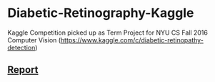 # Diabetic-Retinography-Kaggle
Kaggle Competition picked up as Term Project for NYU CS Fall 2016 Computer Vision (https://www.kaggle.com/c/diabetic-retinopathy-detection)

## [Report](http://digital-madness.in/projects/nyu_sem_1_CV_report.pdf)
